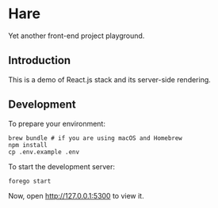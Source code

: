 # Hare

Yet another front-end project playground.

## Introduction

This is a demo of React.js stack and its server-side rendering.

## Development

To prepare your environment:

```
brew bundle # if you are using macOS and Homebrew
npm install
cp .env.example .env
```

To start the development server:

```
forego start
```

Now, open http://127.0.0.1:5300 to view it.

